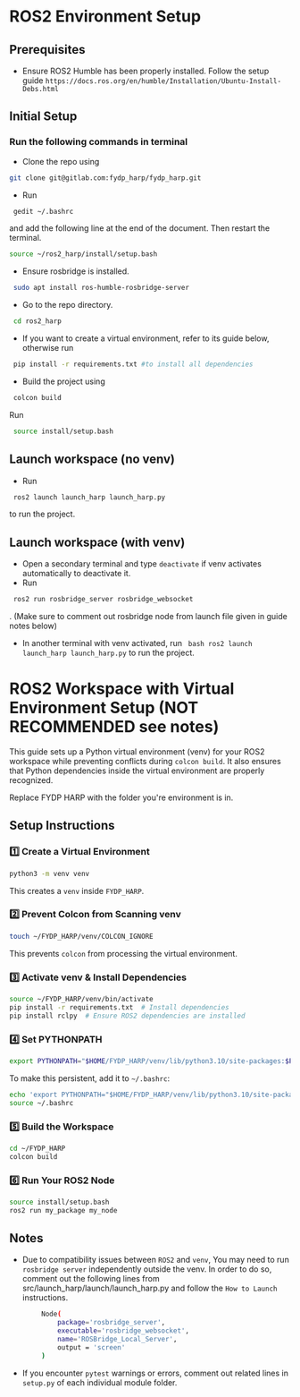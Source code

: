 # ROS2 Environment Setup
## Prerequisites
- Ensure ROS2 Humble has been properly installed. Follow the setup guide `https://docs.ros.org/en/humble/Installation/Ubuntu-Install-Debs.html`
## Initial Setup
### Run the following commands in terminal
- Clone the repo using 
```bash
git clone git@gitlab.com:fydp_harp/fydp_harp.git
```
- Run 
``` bash
 gedit ~/.bashrc
```
 and add the following line at the end of the document. Then restart the terminal.
``` bash 
source ~/ros2_harp/install/setup.bash
```

- Ensure rosbridge is installed.
``` bash
 sudo apt install ros-humble-rosbridge-server
```

- Go to the repo directory. 
``` bash
 cd ros2_harp
 ``` 
 
- If you want to create a virtual environment, refer to its guide below, otherwise run 
``` bash
 pip install -r requirements.txt #to install all dependencies
```  
- Build the project using
``` bash
 colcon build
```
 Run 
``` bash
 source install/setup.bash
```

## Launch workspace (no venv)
- Run 
``` bash
 ros2 launch launch_harp launch_harp.py
```
 to run the project.

## Launch workspace (with venv)
- Open a secondary terminal and type ```deactivate``` if venv activates automatically to deactivate it.
- Run 
``` bash
 ros2 run rosbridge_server rosbridge_websocket
```
. (Make sure to comment out rosbridge node from launch file given in guide notes below)
- In another terminal with venv activated, run ``` bash ros2 launch launch_harp launch_harp.py``` to run the project.


# ROS2 Workspace with Virtual Environment Setup (NOT RECOMMENDED see notes)

This guide sets up a Python virtual environment (venv) for your ROS2 workspace while preventing conflicts during `colcon build`. It also ensures that Python dependencies inside the virtual environment are properly recognized.

Replace FYDP HARP with the folder you're environment is in.
## Setup Instructions
### 1️⃣ Create a Virtual Environment
```bash
python3 -m venv venv
```
This creates a `venv` inside `FYDP_HARP`.

### 2️⃣  Prevent Colcon from Scanning venv
```bash
touch ~/FYDP_HARP/venv/COLCON_IGNORE
```
This prevents `colcon` from processing the virtual environment.

### 3️⃣ Activate venv & Install Dependencies
```bash
source ~/FYDP_HARP/venv/bin/activate
pip install -r requirements.txt  # Install dependencies
pip install rclpy  # Ensure ROS2 dependencies are installed
```

### 4️⃣ Set PYTHONPATH
```bash
export PYTHONPATH="$HOME/FYDP_HARP/venv/lib/python3.10/site-packages:$PYTHONPATH"
```
To make this persistent, add it to `~/.bashrc`:
```bash
echo 'export PYTHONPATH="$HOME/FYDP_HARP/venv/lib/python3.10/site-packages:$PYTHONPATH"' >> ~/.bashrc
source ~/.bashrc
```

### 5️⃣ Build the Workspace
```bash
cd ~/FYDP_HARP
colcon build
```

### 6️⃣ Run Your ROS2 Node
```bash
source install/setup.bash
ros2 run my_package my_node
```

## Notes
- Due to compatibility issues between `ROS2` and `venv`, You may need to run `rosbridge server` independently outside the venv. In order to do so, comment out the following lines from src/launch_harp/launch/launch_harp.py and follow the `How to Launch` instructions.
```bash
        Node(
            package='rosbridge_server',
            executable='rosbridge_websocket',
            name='ROSBridge_Local_Server',
            output = 'screen'            
        )
```
- If you encounter `pytest` warnings or errors, comment out related lines in `setup.py` of each individual module folder.
